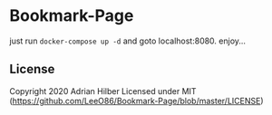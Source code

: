 # Bookmark-Page

just run `docker-compose up -d` and goto localhost:8080. enjoy...

## License

 Copyright 2020 Adrian Hilber
 Licensed under MIT (https://github.com/LeeO86/Bookmark-Page/blob/master/LICENSE)
